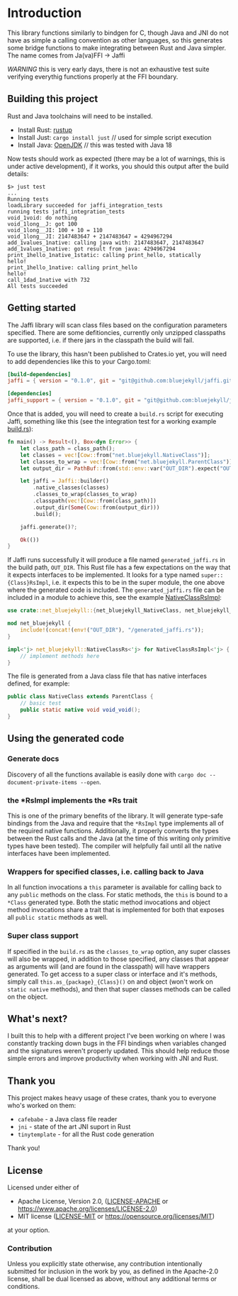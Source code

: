 # Introduction

This library functions similarly to bindgen for C, though Java and JNI do not have as simple a calling convention as other languages, so this generates some bridge functions to make integrating between Rust and Java simpler. The name comes from Ja(va)FFI -> Jaffi

*WARNING* this is very early days, there is not an exhaustive test suite verifying everythig functions properly at the FFI boundary.

## Building this project

Rust and Java toolchains will need to be installed.

- Install Rust: [rustup](https://rustup.rs/)
- Install Just: `cargo install just` // used for simple script execution
- Install Java: [OpenJDK](https://jdk.java.net/18/) // this was tested with Java 18

Now tests should work as expected (there may be a lot of warnings, this is under active development), if it works, you should this output after the build details:

```shell
$> just test
...
Running tests
loadLibrary succeeded for jaffi_integration_tests
running tests jaffi_integration_tests
void_1void: do nothing
void_1long__J: got 100
void_1long__JI: 100 + 10 = 110
void_1long__JI: 2147483647 + 2147483647 = 4294967294
add_1values_1native: calling java with: 2147483647, 2147483647
add_1values_1native: got result from java: 4294967294
print_1hello_1native_1static: calling print_hello, statically
hello!
print_1hello_1native: calling print_hello
hello!
call_1dad_1native with 732
All tests succeeded
```

## Getting started

The Jaffi library will scan class files based on the configuration parameters specified. There are some defitioncies, currently only unzipped classpaths are supported, i.e. if there jars in the classpath the build will fail.

To use the library, this hasn't been published to Crates.io yet, you will need to add dependencies like this to your Cargo.toml:

```toml
[build-dependencies]
jaffi = { version = "0.1.0", git = "git@github.com:bluejekyll/jaffi.git", branch = "main" }

[dependencies]
jaffi_support = { version = "0.1.0", git = "git@github.com:bluejekyll/jaffi.git", branch = "main" }
```

Once that is added, you will need to create a `build.rs` script for executing Jaffi, something like this (see the integration test for a working example [build.rs](https://github.com/bluejekyll/jaffi/blob/084db8c2478bbb43343c4661dafb968f9289575e/integration_tests/build.rs)):

```rust
fn main() -> Result<(), Box<dyn Error>> {
    let class_path = class_path();
    let classes = vec![Cow::from("net.bluejekyll.NativeClass")];
    let classes_to_wrap = vec![Cow::from("net.bluejekyll.ParentClass")];
    let output_dir = PathBuf::from(std::env::var("OUT_DIR").expect("OUT_DIR not set"));

    let jaffi = Jaffi::builder()
        .native_classes(classes)
        .classes_to_wrap(classes_to_wrap)
        .classpath(vec![Cow::from(class_path)])
        .output_dir(Some(Cow::from(output_dir)))
        .build();

    jaffi.generate()?;

    Ok(())
}
```

If Jaffi runs successfully it will produce a file named `generated_jaffi.rs` in the build path, `OUT_DIR`. This Rust file has a few expectations on the way that it expects interfaces to be implemented. It looks for a type named `super::{Class}RsImpl`, i.e. it expects this to be in the super module, the one above where the generated code is included. The `generated_jaffi.rs` file can be included in a module to achieve this, see the example [NativeClassRsImpl](https://github.com/bluejekyll/jaffi/blob/084db8c2478bbb43343c4661dafb968f9289575e/integration_tests/src/lib.rs#L5-L13):

```rust
use crate::net_bluejekyll::{net_bluejekyll_NativeClass, net_bluejekyll_NativeClassClass};

mod net_bluejekyll {
    include!(concat!(env!("OUT_DIR"), "/generated_jaffi.rs"));
}

impl<'j> net_bluejekyll::NativeClassRs<'j> for NativeClassRsImpl<'j> {
    // implement methods here
}
```

The file is generated from a Java class file that has native interfaces defined, for example:

```java
public class NativeClass extends ParentClass {
    // basic test
    public static native void void_void();
}
```

## Using the generated code

### Generate docs

Discovery of all the functions available is easily done with `cargo doc --document-private-items --open`.

### the \*RsImpl implements the \*Rs trait

This is one of the primary benefits of the library. It will generate type-safe bindings from the Java and require that the `*RsImpl` type implements all of the required native functions. Additionally, it properly converts the types between the Rust calls and the Java (at the time of this writing only primitive types have been tested). The compiler will helpfully fail until all the native interfaces have been implemented.

### Wrappers for specified classes, i.e. calling back to Java

In all function invocations a `this` parameter is available for calling back to any `public` methods on the class. For static methods, the `this` is bound to a `*Class` generated type. Both the static method invocations and object method invocations share a trait that is implemented for both that exposes all `public static` methods as well.

### Super class support

If specified in the `build.rs` as the `classes_to_wrap` option, any super classes will also be wrapped, in addition to those specified, any classes that appear as arguments will (and are found in the classpath) will have wrappers generated. To get access to a super class or interface and it's methods, simply call `this.as_{package}_{Class}()` on and object (won't work on `static native` methods), and then that super classes methods can be called on the object.

## What's next?

I built this to help with a different project I've been working on where I was constantly tracking down bugs in the FFI bindings when variables changed and the signatures weren't properly updated. This should help reduce those simple errors and improve productivity when working with JNI and Rust.

## Thank you

This project makes heavy usage of these crates, thank you to everyone who's worked on them:

- `cafebabe` - a Java class file reader
- `jni` - state of the art JNI suport in Rust
- `tinytemplate` - for all the Rust code generation

Thank you!

## License

Licensed under either of

- Apache License, Version 2.0, ([LICENSE-APACHE](LICENSE-APACHE) or <https://www.apache.org/licenses/LICENSE-2.0>)
- MIT license ([LICENSE-MIT](LICENSE-MIT) or <https://opensource.org/licenses/MIT>)

at your option.

### Contribution

Unless you explicitly state otherwise, any contribution intentionally
submitted for inclusion in the work by you, as defined in the Apache-2.0
license, shall be dual licensed as above, without any additional terms or
conditions.
